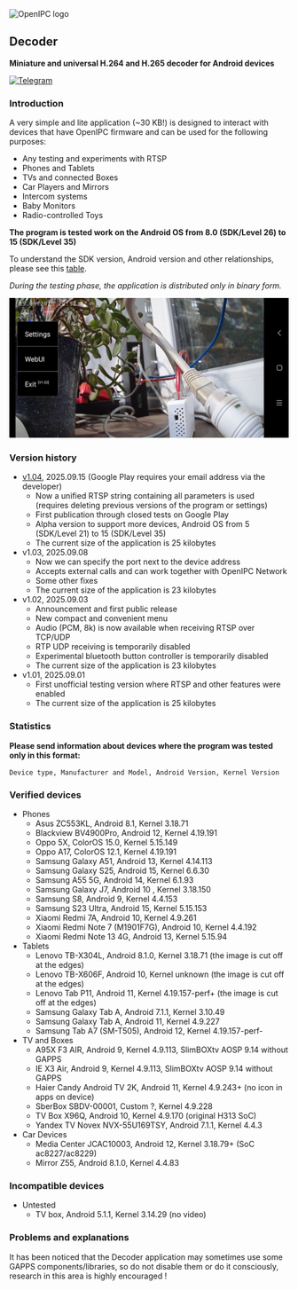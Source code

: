 <picture>
  <source media="(prefers-color-scheme: dark)" srcset="https://openipc.org/assets/openipc-logo-white.svg">
  <source media="(prefers-color-scheme: light)" srcset="https://openipc.org/assets/openipc-logo-black.svg">
  <img alt="OpenIPC logo" src="https://openipc.org/assets/openipc-logo-black.svg">
</picture>

## Decoder
**Miniature and universal H.264 and H.265 decoder for Android devices**

[![Telegram](https://openipc.org/images/telegram_button.svg)][telegram]

### Introduction
A very simple and lite application (~30 KB!) is designed to interact with devices that have OpenIPC firmware and can be used for the following purposes:
- Any testing and experiments with RTSP
- Phones and Tablets
- TVs and connected Boxes
- Car Players and Mirrors
- Intercom systems
- Baby Monitors
- Radio-controlled Toys

**The program is tested work on the Android OS from 8.0 (SDK/Level 26) to 15 (SDK/Level 35)**

To understand the SDK version, Android version and other relationships, please see this [table](https://apilevels.com/).

_During the testing phase, the application is distributed only in binary form._

![Menu](photo_menu.jpg)

### Version history
- [v1.04](https://play.google.com/apps/internaltest/4701231141824898735), 2025.09.15 (Google Play requires your email address via the developer)
    - Now a unified RTSP string containing all parameters is used (requires deleting previous versions of the program or settings)
    - First publication through closed tests on Google Play
    - Alpha version to support more devices, Android OS from 5 (SDK/Level 21) to 15 (SDK/Level 35)
    - The current size of the application is 25 kilobytes
- v1.03, 2025.09.08
    - Now we can specify the port next to the device address
    - Accepts external calls and can work together with OpenIPC Network
    - Some other fixes
    - The current size of the application is 23 kilobytes
- v1.02, 2025.09.03
    - Announcement and first public release
    - New compact and convenient menu
    - Audio (PCM, 8k) is now available when receiving RTSP over TCP/UDP
    - RTP UDP receiving is temporarily disabled
    - Experimental bluetooth button controller is temporarily disabled
    - The current size of the application is 23 kilobytes
- v1.01, 2025.09.01
    - First unofficial testing version where RTSP and other features were enabled
    - The current size of the application is 25 kilobytes

### Statistics
**Please send information about devices where the program was tested only in this format:**
```
Device type, Manufacturer and Model, Android Version, Kernel Version
```

### Verified devices
- Phones
    - Asus ZC553KL, Android 8.1, Kernel 3.18.71
    - Blackview BV4900Pro, Android 12, Kernel 4.19.191
    - Oppo 5X, ColorOS 15.0, Kernel 5.15.149
    - Oppo A17, ColorOS 12.1, Kernel 4.19.191
    - Samsung Galaxy A51, Android 13, Kernel 4.14.113
    - Samsung Galaxy S25, Android 15, Kernel 6.6.30
    - Samsung A55 5G, Android 14, Kernel 6.1.93
    - Samsung Galaxy J7, Android 10 , Kernel 3.18.150
    - Samsung S8, Android 9, Kernel 4.4.153
    - Samsung S23 Ultra, Android 15, Kernel 5.15.153
    - Xiaomi Redmi 7A, Android 10, Kernel 4.9.261
    - Xiaomi Redmi Note 7 (M1901F7G), Android 10, Kernel 4.4.192
    - Xiaomi Redmi Note 13 4G, Android 13, Kernel 5.15.94
- Tablets
    - Lenovo TB-X304L, Android 8.1.0, Kernel 3.18.71 (the image is cut off at the edges)
    - Lenovo TB-X606F, Android 10, Kernel unknown (the image is cut off at the edges)
    - Lenovo Tab P11, Android 11, Kernel 4.19.157-perf+ (the image is cut off at the edges)
    - Samsung Galaxy Tab A, Android 7.1.1, Kernel 3.10.49
    - Samsung Galaxy Tab A, Android 11, Kernel 4.9.227
    - Samsung Tab A7 (SM-T505), Android 12, Kernel 4.19.157-perf-
- TV and Boxes
    - A95X F3 AIR, Android 9, Kernel 4.9.113, SlimBOXtv AOSP 9.14 without GAPPS
    - IE X3 Air, Android 9, Kernel 4.9.113, SlimBOXtv AOSP 9.14 without GAPPS
    - Haier Candy Android TV 2K, Android 11, Kernel 4.9.243+ (no icon in apps on device)
    - SberBox SBDV-00001, Custom ?, Kernel 4.9.228
    - TV Box X96Q, Android 10, Kernel 4.9.170 (original H313 SoC)
    - Yandex TV Novex NVX-55U169TSY, Android 7.1.1, Kernel 4.4.3
- Car Devices
    - Media Center JCAC10003, Android 12, Kernel 3.18.79+ (SoC ac8227/ac8229)
    - Mirror Z55, Android 8.1.0, Kernel 4.4.83

### Incompatible devices
- Untested
    - TV box, Android 5.1.1, Kernel 3.14.29 (no video)

### Problems and explanations

It has been noticed that the Decoder application may sometimes use some GAPPS components/libraries, so do not disable them or do it consciously, research in this area is highly encouraged !


[price]: https://openipc.org/support-open-source
[firmware]: https://github.com/openipc/firmware
[logo]: https://openipc.org/assets/openipc-logo-black.svg
[mit]: https://opensource.org/license/mit
[opencollective]: https://opencollective.com/openipc
[paypal]: https://www.paypal.com/donate/?hosted_button_id=C6F7UJLA58MBS
[project]: https://github.com/openipc
[telegram]: https://openipc.org/our-channels
[website]: https://openipc.org
[wiki]: https://github.com/openipc/wiki
